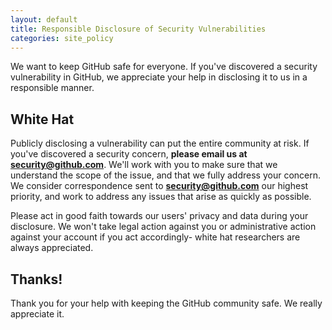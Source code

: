 ```yaml
---
layout: default
title: Responsible Disclosure of Security Vulnerabilities
categories: site_policy
---
```


We want to keep GitHub safe for everyone. If you've discovered a security vulnerability in GitHub, we appreciate your help in disclosing it to us in a responsible manner.

## White Hat

Publicly disclosing a vulnerability can put the entire community at risk. If you've discovered a security concern, **please email us at [security@github.com](mailto:security@github.com)**. We'll work with you to make sure that we understand the scope of the issue, and that we fully address your concern. We consider correspondence sent to **[security@github.com](mailto:security@github.com)** our highest priority, and work to address any issues that arise as quickly as possible.

Please act in good faith towards our users' privacy and data during your disclosure. We won't take legal action against you or administrative action against your account if you act accordingly- white hat researchers are always appreciated.

## Thanks!

Thank you for your help with keeping the GitHub community safe. We really appreciate it.